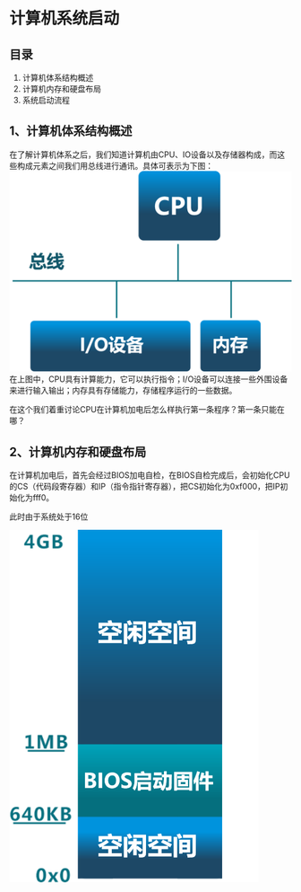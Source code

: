 # 计算机系统启动
## **目录**
1. 计算机体系结构概述
2. 计算机内存和硬盘布局
3. 系统启动流程

## 1、计算机体系结构概述
在了解计算机体系之后，我们知道计算机由CPU、IO设备以及存储器构成，而这些构成元素之间我们用总线进行通讯。具体可表示为下图：
![title](https://raw.githubusercontent.com/yurui105/image/master/image/2019/03/26/%E8%AE%A1%E7%AE%97%E6%9C%BA%E4%BD%93%E7%B3%BB-1553608606352.png)
在上图中，CPU具有计算能力，它可以执行指令；I/O设备可以连接一些外围设备来进行输入输出；内存具有存储能力，存储程序运行的一些数据。

在这个我们着重讨论CPU在计算机加电后怎么样执行第一条程序？第一条只能在哪？

## 2、计算机内存和硬盘布局
在计算机加电后，首先会经过BIOS加电自检，在BIOS自检完成后，会初始化CPU的CS（代码段寄存器）和IP（指令指针寄存器），把CS初始化为0xf000，把IP初始化为fff0。

此时由于系统处于16位

![title](https://raw.githubusercontent.com/yurui105/image/master/image/2019/03/26/%E5%86%85%E5%AD%98-1553609248372.png)